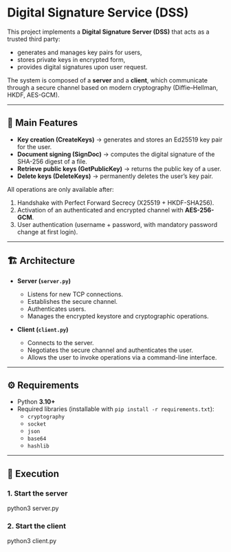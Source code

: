 # Digital Signature Service (DSS)

This project implements a **Digital Signature Server (DSS)** that acts as a trusted third party:  
- generates and manages key pairs for users,  
- stores private keys in encrypted form,  
- provides digital signatures upon user request.  

The system is composed of a **server** and a **client**, which communicate through a secure channel based on modern cryptography (Diffie–Hellman, HKDF, AES-GCM).

---

## 📖 Main Features

- **Key creation (CreateKeys)** → generates and stores an Ed25519 key pair for the user.  
- **Document signing (SignDoc)** → computes the digital signature of the SHA-256 digest of a file.  
- **Retrieve public keys (GetPublicKey)** → returns the public key of a user.  
- **Delete keys (DeleteKeys)** → permanently deletes the user’s key pair.  

All operations are only available after:  
1. Handshake with Perfect Forward Secrecy (X25519 + HKDF-SHA256).  
2. Activation of an authenticated and encrypted channel with **AES-256-GCM**.  
3. User authentication (username + password, with mandatory password change at first login).  

---

## 🏗️ Architecture

- **Server (`server.py`)**  
  - Listens for new TCP connections.  
  - Establishes the secure channel.  
  - Authenticates users.  
  - Manages the encrypted keystore and cryptographic operations.  

- **Client (`client.py`)**  
  - Connects to the server.  
  - Negotiates the secure channel and authenticates the user.  
  - Allows the user to invoke operations via a command-line interface.  

---

## ⚙️ Requirements

- Python **3.10+**
- Required libraries (installable with `pip install -r requirements.txt`):
  - `cryptography`
  - `socket`
  - `json`
  - `base64`
  - `hashlib`

---

## 🚀 Execution

### 1. Start the server

python3 server.py

### 2. Start the client

python3 client.py